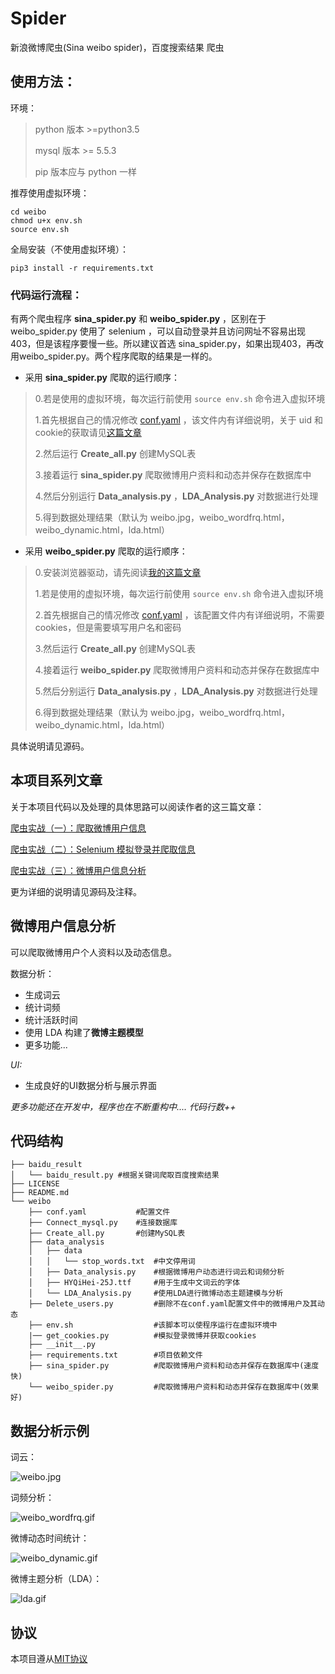 # Spider
新浪微博爬虫(Sina weibo spider)，百度搜索结果 爬虫



## 使用方法：

环境：

> python 版本 \>=python3.5
>
> mysql 版本 \>= 5.5.3
>
> pip 版本应与 python 一样

推荐使用虚拟环境：

```
cd weibo
chmod u+x env.sh
source env.sh
```

全局安装（不使用虚拟环境）：

 `pip3 install -r requirements.txt`

### 代码运行流程：

有两个爬虫程序  **sina_spider.py** 和 **weibo_spider.py** ，区别在于 weibo_spider.py 使用了 selenium ，可以自动登录并且访问网址不容易出现403，但是该程序要慢一些。所以建议首选 sina_spider.py，如果出现403，再改用weibo_spider.py。两个程序爬取的结果是一样的。

- 采用 **sina_spider.py** 爬取的运行顺序： 

> 0.若是使用的虚拟环境，每次运行前使用 `source env.sh` 命令进入虚拟环境
>
> 1.首先根据自己的情况修改 [conf.yaml](https://github.com/starFalll/Spider/blob/master/weibo/conf.yaml) ，该文件内有详细说明，关于 uid 和 cookie的获取请见[这篇文章](https://blogof33.com/post/11/)
>
> 2.然后运行 **Create_all.py** 创建MySQL表
>
> 3.接着运行 **sina_spider.py** 爬取微博用户资料和动态并保存在数据库中
>
> 4.然后分别运行 **Data_analysis.py** ，**LDA_Analysis.py** 对数据进行处理
>
> 5.得到数据处理结果（默认为 weibo.jpg，weibo_wordfrq.html，weibo_dynamic.html，lda.html）

- 采用 **weibo_spider.py** 爬取的运行顺序：

>0.安装浏览器驱动，请先阅读[我的这篇文章](https://blogof33.com/post/12/)
>
>1.若是使用的虚拟环境，每次运行前使用 `source env.sh` 命令进入虚拟环境
>
>2.首先根据自己的情况修改 [conf.yaml](https://github.com/starFalll/Spider/blob/master/weibo/conf.yaml) ，该配置文件内有详细说明，不需要cookies，但是需要填写用户名和密码
>
>3.然后运行 **Create_all.py** 创建MySQL表
>
>4.接着运行 **weibo_spider.py** 爬取微博用户资料和动态并保存在数据库中
>
>5.然后分别运行 **Data_analysis.py** ，**LDA_Analysis.py** 对数据进行处理
>
>6.得到数据处理结果（默认为 weibo.jpg，weibo_wordfrq.html，weibo_dynamic.html，lda.html）

具体说明请见源码。

## 本项目系列文章

关于本项目代码以及处理的具体思路可以阅读作者的这三篇文章：

[爬虫实战（一）：爬取微博用户信息](https://blogof33.com/post/11/)

[爬虫实战（二）：Selenium 模拟登录并爬取信息](https://blogof33.com/post/12/)

[爬虫实战（三）：微博用户信息分析](https://blogof33.com/post/13/)

更为详细的说明请见源码及注释。

## 微博用户信息分析

可以爬取微博用户个人资料以及动态信息。

数据分析：

-  生成词云
-  统计词频
-  统计活跃时间
-  使用 LDA 构建了**微博主题模型**
-  更多功能...

*UI:*

- 生成良好的UI数据分析与展示界面

*更多功能还在开发中，程序也在不断重构中....*
*代码行数++*

## 代码结构

    ├── baidu_result
    │   └── baidu_result.py	#根据关键词爬取百度搜索结果
    ├── LICENSE
    ├── README.md
    └── weibo
        ├── conf.yaml			#配置文件
        ├── Connect_mysql.py	#连接数据库
        ├── Create_all.py		#创建MySQL表
        ├── data_analysis		
        │   ├── data			
        │   │   └── stop_words.txt	#中文停用词
        │   ├── Data_analysis.py	#根据微博用户动态进行词云和词频分析
        │   ├── HYQiHei-25J.ttf		#用于生成中文词云的字体
        │   └── LDA_Analysis.py		#使用LDA进行微博动态主题建模与分析
        ├── Delete_users.py			#删除不在conf.yaml配置文件中的微博用户及其动态
        ├── env.sh					#该脚本可以使程序运行在虚拟环境中
        |── get_cookies.py			#模拟登录微博并获取cookies
        ├── __init__.py
        ├── requirements.txt		#项目依赖文件
        ├── sina_spider.py			#爬取微博用户资料和动态并保存在数据库中(速度快)
        └── weibo_spider.py			#爬取微博用户资料和动态并保存在数据库中(效果好)

## 数据分析示例

词云：

![weibo.jpg](https://i.loli.net/2018/06/17/5b26361426b82.jpg)

词频分析：

![weibo_wordfrq.gif](https://i.loli.net/2018/06/17/5b26361503806.gif)

微博动态时间统计：

![weibo_dynamic.gif](https://i.loli.net/2018/06/17/5b26361747a64.gif)

微博主题分析（LDA）：

![lda.gif](https://i.loli.net/2018/06/17/5b263614bb666.gif)

## 协议

本项目遵从[MIT协议](https://github.com/starFalll/Spider/blob/master/LICENSE)
